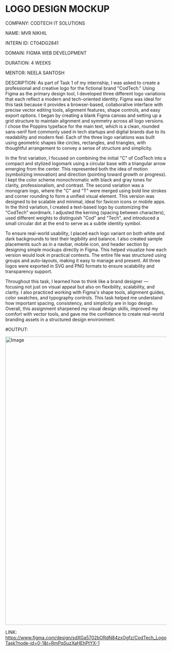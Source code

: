 # LOGO DESIGN MOCKUP

COMPANY: CODTECH IT SOLUTIONS

NAME: MVR NIKHIL

INTERN ID: CT04DG2841

DOMAIN: FIGMA WEB DEVELOPMENT

DURATION: 4 WEEKS

MENTOR: NEELA SANTOSH

DESCRIPTION:
As part of Task 1 of my internship, I was asked to create a professional and creative logo for the fictional brand "CodTech." Using Figma as the primary design tool, I developed three different logo variations that each reflect a modern and tech-oriented identity. Figma was ideal for this task because it provides a browser-based, collaborative interface with precise vector editing tools, alignment features, shape controls, and easy export options. I began by creating a blank Figma canvas and setting up a grid structure to maintain alignment and symmetry across all logo versions. I chose the Poppins typeface for the main text, which is a clean, rounded sans-serif font commonly used in tech startups and digital brands due to its readability and modern feel. Each of the three logo variations was built using geometric shapes like circles, rectangles, and triangles, with thoughtful arrangement to convey a sense of structure and simplicity.

In the first variation, I focused on combining the initial "C" of CodTech into a compact and stylized logomark using a circular base with a triangular arrow emerging from the center. This represented both the idea of motion (symbolizing innovation) and direction (pointing toward growth or progress). I kept the color scheme monochromatic with black and gray tones for clarity, professionalism, and contrast. The second variation was a monogram logo, where the "C" and "T" were merged using bold line strokes and corner rounding to form a unified visual element. This version was designed to be scalable and minimal, ideal for favicon icons or mobile apps. In the third variation, I created a text-based logo by customizing the “CodTech” wordmark. I adjusted the kerning (spacing between characters), used different weights to distinguish "Cod" and "Tech", and introduced a small circular dot at the end to serve as a subtle identity symbol.

To ensure real-world usability, I placed each logo variant on both white and dark backgrounds to test their legibility and balance. I also created sample placements such as in a navbar, mobile icon, and header section by designing simple mockups directly in Figma. This helped visualize how each version would look in practical contexts. The entire file was structured using groups and auto-layouts, making it easy to manage and present. All three logos were exported in SVG and PNG formats to ensure scalability and transparency support.

Throughout this task, I learned how to think like a brand designer — focusing not just on visual appeal but also on flexibility, scalability, and clarity. I also practiced working with Figma's shape tools, alignment guides, color swatches, and typography controls. This task helped me understand how important spacing, consistency, and simplicity are in logo design. Overall, this assignment sharpened my visual design skills, improved my comfort with vector tools, and gave me the confidence to create real-world branding assets in a structured design environment.

#OUTPUT:

<img width="1440" height="900" alt="Image" src="https://github.com/user-attachments/assets/838e62dc-0186-491c-a972-25e5d2dc68c8" />

LINK: https://www.figma.com/design/sdXGa5702bORdN84zxOgfz/CodTech_LogoTask?node-id=0-1&t=RmPqSuzXaHEhPtYX-1
